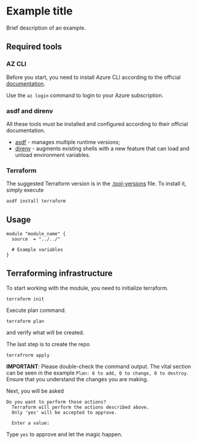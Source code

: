# Example title

Brief description of an example.

## Required tools

### AZ CLI

Before you start, you need to install Azure CLI according to the official [documentation](https://learn.microsoft.com/en-us/cli/azure/install-azure-cli).

Use the `az login` command to login to your Azure subscription.

### asdf and direnv

All these tools must be installed and configured according to their official documentation.

- [asdf](https://asdf-vm.com/) -  manages multiple runtime versions;
- [direnv](https://direnv.net/) - augments existing shells with a new feature that can load and unload environment variables.

### Terraform

The suggested Terraform version is in the [.tool-versions](.tool-versions) file.
To install it, simply execute

```bash
asdf install terraform
```

## Usage

```hcl
module "module_name" {
  source  = "../../"

  # Example variables
}
```

## Terraforming infrastructure

To start working with the module, you need to initialize terraform.

```shell
terraform init
```

Execute plan command.

```shell
terraform plan
```

and verify what will be created.

The last step is to create the repo

```shell
terrafrorm apply
```

**IMPORTANT**: Please double-check the command output. The vital section can be seen in the example `Plan: 6 to add, 0 to change, 0 to destroy`. Ensure that you understand the changes you are making.

Next, you will be asked

```shell
Do you want to perform these actions?
  Terraform will perform the actions described above.
  Only 'yes' will be accepted to approve.

  Enter a value:
```

Type `yes` to approve and let the magic happen.
